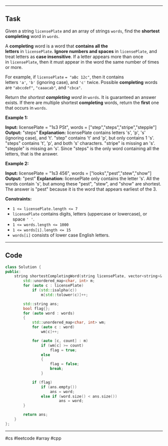 ___
## Task
Given a string `licensePlate` and an array of strings `words`, find the **shortest completing** word in `words`.

A **completing** word is a word that **contains all the letters** in `licensePlate`. **Ignore numbers and spaces** in `licensePlate`, and treat letters as **case insensitive**. If a letter appears more than once in `licensePlate`, then it must appear in the word the same number of times or more.

For example, if `licensePlate` `= "aBc 12c"`, then it contains letters `'a'`, `'b'` (ignoring case), and `'c'` twice. Possible **completing** words are `"abccdef"`, `"caaacab"`, and `"cbca"`.

Return _the shortest **completing** word in_ `words`_._ It is guaranteed an answer exists. If there are multiple shortest **completing** words, return the **first** one that occurs in `words`.

**Example 1:**

**Input:** licensePlate = "1s3 PSt", words = ["step","steps","stripe","stepple"]
**Output:** "steps"
**Explanation:** licensePlate contains letters 's', 'p', 's' (ignoring case), and 't'.
"step" contains 't' and 'p', but only contains 1 's'.
"steps" contains 't', 'p', and both 's' characters.
"stripe" is missing an 's'.
"stepple" is missing an 's'.
Since "steps" is the only word containing all the letters, that is the answer.

**Example 2:**

**Input:** licensePlate = "1s3 456", words = ["looks","pest","stew","show"]
**Output:** "pest"
**Explanation:** licensePlate only contains the letter 's'. All the words contain 's', but among these "pest", "stew", and "show" are shortest. The answer is "pest" because it is the word that appears earliest of the 3.

**Constraints:**

- `1 <= licensePlate.length <= 7`
- `licensePlate` contains digits, letters (uppercase or lowercase), or space `' '`.
- `1 <= words.length <= 1000`
- `1 <= words[i].length <= 15`
- `words[i]` consists of lower case English letters.
___
## Code
```cpp
class Solution {
public:
    string shortestCompletingWord(string licensePlate, vector<string>& words) {
        std::unordered_map<char, int> m;
        for (auto c : licensePlate)
            if (std::isalpha(c))
                m[std::tolower(c)]++;

        std::string ans;
        bool flag{};
        for (auto word : words)
        {
            std::unordered_map<char, int> wm;
            for (auto c : word)
                wm[c]++;

            for (auto [c, count] : m)
                if (wm[c] >= count)
                    flag = true;
                else
                {
                    flag = false;
                    break;
                }

            if (flag)
                if (ans.empty())
                    ans = word;
                else if (word.size() < ans.size())
                        ans = word;
        }

        return ans;
    }
};
```
___
#cs #leetcode #array #cpp